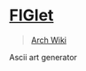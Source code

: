 # [FIGlet](http://www.figlet.org/)

> [Arch Wiki](https://wiki.archlinux.org/index.php/ASCII_art)

Ascii art generator
